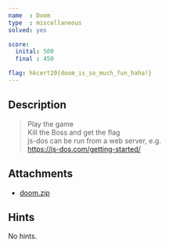 ```yaml
---
name  : Doom
type  : miscellaneous
solved: yes

score:
  inital: 500
  final : 450

flag: hkcert20{doom_is_so_much_fun_haha!}
---
```


Description
-----------

> Play the game<br/>
> Kill the Boss and get the flag<br/>
> js-dos can be run from a web server, e.g.<br/>
> <https://js-dos.com/getting-started/>

Attachments
-----------

- [doom.zip]()

Hints
-----

No hints.

